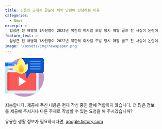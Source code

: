 ```yaml
---
title: 김용민 군대서 골프와 체력 단련에 전념하는 이유
categories:
  - News
excerpt: >
  임성근 전 해병대 1사단장이 2022년 북한의 미사일 도발 당시 매일 골프 친 사실이 논란이 되고 있다. 김용민 의원은 국회 청문회에서 이를 비판하며, 임 전 사단장은 체력 단련용으로 골프를 치는 등 항상 대기 태세를 유지한다고 반박했다. 다른 의원도 골프장 사용 내역을 토대로 비판을 이어갔고, 임 전 사단장은 해명에 나섰다. (150자)
feature_text: >
  임성근 전 해병대 1사단장이 2022년 북한의 미사일 도발 당시 매일 골프 친 사실이 논란이 되고 있다. 김용민 의원은 국회 청문회에서 이를 비판하며, 임 전 사단장은 체력 단련용으로 골프를 치는 등 항상 대기 태세를 유지한다고 반박했다. 다른 의원도 골프장 사용 내역을 토대로 비판을 이어갔고, 임 전 사단장은 해명에 나섰다. (150자)
image: '/assets/img/newspaper.png'
---
```


<p><img src="/assets/img/news.png" alt="rentncar 속보" /></p>

<p>죄송합니다. 제공해 주신 내용은 현재 작성 중인 글에 적합하지 않습니다. 더 많은 정보를 제공해 주시거나 다른 주제로 작성할 수 있는 요청을 해 주시겠습니까?</p>
유용한 생활 정보가 필요하시다면, <a href="https://qoogle.tistory.com" rel="dofollow">qoogle.tistory.com</a>



